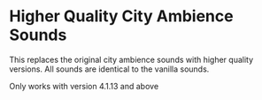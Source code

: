 # Higher Quality City Ambience Sounds

This replaces the original city ambience sounds with higher quality versions.
All sounds are identical to the vanilla sounds.

Only works with version 4.1.13 and above
